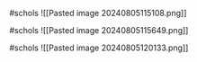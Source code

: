 
#schols 
![[Pasted image 20240805115108.png]]

#schols 
![[Pasted image 20240805115649.png]]

#schols 
![[Pasted image 20240805120133.png]]
